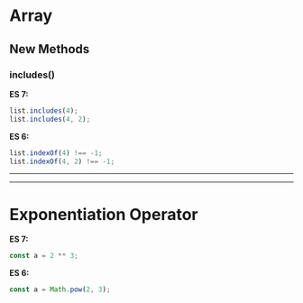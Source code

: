 # Array

## New Methods

### includes()

**ES 7:**

```ts
list.includes(4);
list.includes(4, 2);
```

**ES 6:**

```ts
list.indexOf(4) !== -1;
list.indexOf(4, 2) !== -1;
```

---

---

# Exponentiation Operator

**ES 7:**

```ts
const a = 2 ** 3;
```

**ES 6:**

```ts
const a = Math.pow(2, 3);
```
